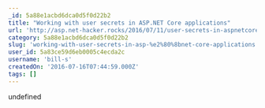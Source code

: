 ```yaml
---
_id: 5a88e1acbd6dca0d5f0d22b2
title: "Working with user secrets in ASP.​NET Core applications"
url: 'http://asp.net-hacker.rocks/2016/07/11/user-secrets-in-aspnetcore.html'
category: 5a88e1acbd6dca0d5f0d22b2
slug: 'working-with-user-secrets-in-asp-%e2%80%8bnet-core-applications'
user_id: 5a83ce59d6eb0005c4ecda2c
username: 'bill-s'
createdOn: '2016-07-16T07:44:59.000Z'
tags: []
---
```


undefined
